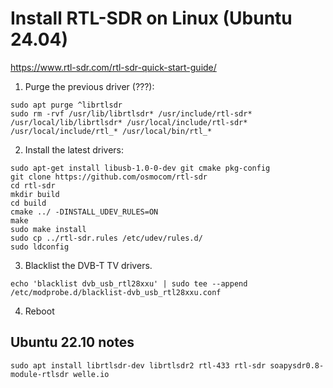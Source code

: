 # Install RTL-SDR on Linux (Ubuntu 24.04)

https://www.rtl-sdr.com/rtl-sdr-quick-start-guide/


1. Purge the previous driver (???):
```
sudo apt purge ^librtlsdr
sudo rm -rvf /usr/lib/librtlsdr* /usr/include/rtl-sdr* /usr/local/lib/librtlsdr* /usr/local/include/rtl-sdr* /usr/local/include/rtl_* /usr/local/bin/rtl_* 
```

2. Install the latest drivers:
```
sudo apt-get install libusb-1.0-0-dev git cmake pkg-config
git clone https://github.com/osmocom/rtl-sdr
cd rtl-sdr
mkdir build
cd build
cmake ../ -DINSTALL_UDEV_RULES=ON
make
sudo make install
sudo cp ../rtl-sdr.rules /etc/udev/rules.d/
sudo ldconfig
```

3. Blacklist the DVB-T TV drivers.
```
echo 'blacklist dvb_usb_rtl28xxu' | sudo tee --append /etc/modprobe.d/blacklist-dvb_usb_rtl28xxu.conf
```

4. Reboot


## Ubuntu 22.10 notes
```
sudo apt install librtlsdr-dev librtlsdr2 rtl-433 rtl-sdr soapysdr0.8-module-rtlsdr welle.io
```
